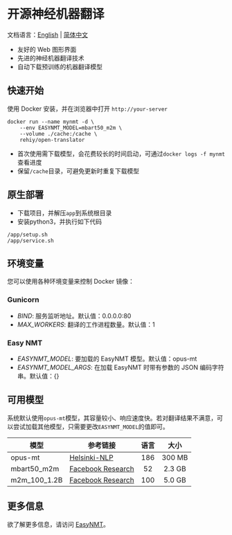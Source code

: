 # 开源神经机器翻译

文档语言：[English](./README.md) | [简体中文](./README-zh.md)

- 友好的 Web 图形界面
- 先进的神经机器翻译技术
- 自动下载预训练的机器翻译模型

## 快速开始

使用 Docker 安装，并在浏览器中打开 `http://your-server`

```shell
docker run --name mynmt -d \
    --env EASYNMT_MODEL=mbart50_m2m \
    --volume ./cache:/cache \
    rehiy/open-translator
```

- 首次使用需下载模型，会花费较长的时间启动，可通过`docker logs -f mynmt`查看进度
- 保留`/cache`目录，可避免更新时重复下载模型

## 原生部署

- 下载项目，并解压`app`到系统根目录
- 安装python3，并执行如下代码

```shell
/app/setup.sh
/app/service.sh
```

## 环境变量

您可以使用各种环境变量来控制 Docker 镜像：

### Gunicorn

- *BIND*: 服务监听地址。默认值：0.0.0.0:80
- *MAX_WORKERS*: 翻译的工作进程数量。默认值：1

### Easy NMT

- *EASYNMT_MODEL*: 要加载的 EasyNMT 模型。默认值：opus-mt
- *EASYNMT_MODEL_ARGS*: 在加载 EasyNMT 时带有参数的 JSON 编码字符串。默认值：{}

## 可用模型

系统默认使用`opus-mt`模型，其容量较小、响应速度快。若对翻译结果不满意，可以尝试加载其他模型，只需要更改`EASYNMT_MODEL`的值即可。

| 模型         | 参考链接                                                                                  | 语言  |  大小  |
| ------------ | ----------------------------------------------------------------------------------------- | :---: | :----: |
| opus-mt      | [Helsinki-NLP](https://github.com/Helsinki-NLP/Opus-MT)                                   |  186  | 300 MB |
| mbart50_m2m  | [Facebook Research](https://github.com/pytorch/fairseq/tree/master/examples/multilingual) |  52   | 2.3 GB |
| m2m_100_1.2B | [Facebook Research](https://github.com/pytorch/fairseq/tree/master/examples/m2m_100)      |  100  | 5.0 GB |

## 更多信息

欲了解更多信息，请访问 [EasyNMT](https://github.com/UKPLab/EasyNMT)。